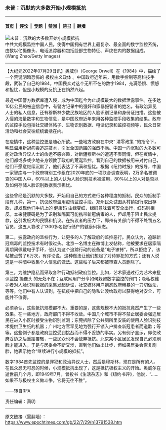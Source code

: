 ### 未普：沉默的大多数开始小规模抵抗

---

#### [首页](../../../..?n13791538) &nbsp;|&nbsp; [评论](../../../../../epoch-comment?n13791538) &nbsp;|&nbsp; [专题](../../../../../epoch-special?n13791538) &nbsp;|&nbsp; [禁闻](../../../../../epoch-news?n13791538) &nbsp;|&nbsp; [禁书](../../../../../books?n13791538) &nbsp;|&nbsp; [翻墙](https://github.com/gfw-breaker/nogfw/blob/master/README.md?n13791538)


<div><img alt="未普：沉默的大多数开始小规模抵抗" class="attachment-djy_600_400 size-djy_600_400 wp-post-image" src="https://i.epochtimes.com/assets/uploads/2022/07/id13791562-1807301057052378-.jpeg"/>
<div class="caption">
 中共大规模监控中国人民，使得中国拥有世界上最复杂、最全面的数字监控系统，由数以亿摄像头、电话追踪器和包括脸部生物特征、声纹在内的数据组成。(Wang Zhao/Getty Images)
</div></div><hr/><div class="post_content" id="artbody" itemprop="articleBody">
 <!-- article content begin -->
 <p>
  【大纪元2022年07月29日讯】奥威尔（George Orwell）在《1984》中，描绘了一个荒诞阴暗恐怖的
  <ok href="https://www.epochtimes.com/gb/tag/%E6%9E%81%E6%9D%83%E4%B8%BB%E4%B9%89%E6%94%BF%E4%BD%93.html">
   极权主义政体
  </ok>
  。中国政府近年来，用数字控制等高科技手段，武装了自己的1984。中国民众对这个无所不在的数字1984，充满恐惧、愤怒和担忧，但是小规模的反抗正在悄然兴起。
 </p>
 <p>
  最近中国警方数据库遭入侵，成为中国迄今为止规模最大的数据泄露事件。在多达10亿公民的被盗信息中，有警方记录中的强奸和家暴报警者的姓名，有政治异见人士的私人信息，还有穆斯林少数民族地区的人脸识别记录和身份证扫描。这些被入侵的海量数字和生物信息，是中国政府近年来用各种监控手段收集的结果。政府的监控手段包括社交媒体帖子、生物识别数据、电话记录和监控视频等，民众日常活动和社会交往统统囊括在内。
 </p>
 <p>
  在疫情中，这种监控更是随心所欲。一些地方政府在中央“
  <ok href="https://www.epochtimes.com/gb/tag/%E6%B8%85%E9%9B%B6%E6%94%BF%E7%AD%96.html">
   清零政策
  </ok>
  ”的指令下，明显滥用新冠病毒追踪技术，引发全国范围的强烈不满。中国一向沉默的大多数可能对政治异议人士的命运不感兴趣，对新疆穆斯林的遭遇不表同情，但在疫情中，他们都或多或少地亲身领教了政府的荒诞监控。看到自己的数据被用来对付自己，他们不愿意继续沉默了，他们表达了不满和担忧。根据《纽约时报》的报导，中国一家智库与一个政府特别工作组在2020年底的一项联合调查表明，2万多名被调查的中国人中，60%以上的人认为人脸识别技术被滥用，80%以上的人对是否以及如何存储人脸识别数据表示担忧。
 </p>
 <p>
  这些曾经是沉默的大多数，开始用自己的方式进行各种程度的抵制。民众的抵制手段有几种，第一，抗议政府滥用疫情监控手段。郑州民众试图从村镇银行取出存款，却发现他们手机上的
  <ok href="https://www.epochtimes.com/gb/tag/%E5%81%A5%E5%BA%B7%E7%A0%81.html">
   健康码
  </ok>
  由绿变红，绿码意味着可安全出行，红码则相反。本来健康码是为了识别和隔离可能携带新冠病毒的人，但却用于阻止民众提款，这引发极大的民愤和抗议。在抗议者的压力下，郑州有关部门不得不处罚五名官员，这五人篡改了1300多名银行储户的健康码状态。
 </p>
 <p>
  第二，披露政府的滥权行为，让更多的人了解政府的监控恶行。民众认为，追踪新冠病毒的监控技术有时很过头。北京一名博主在微博上发帖称，他被要求在居家隔离期间佩戴电子手环，他认为这个追踪行动的设备是“电子镣铐”，所以拒绝了。该帖被点赞了6万次，有评论说，这种做法让他们想起了对待罪犯的方式；还有人说这是一种暗中收集个人信息的做法。这些帖子后来都被审查人员删除了。
 </p>
 <p>
  第三，为维护隐私而采取各种行动抵制政府监控。比如，艺术家通过行为艺术来批评监控
  <ok href="https://www.epochtimes.com/gb/tag/%E6%91%84%E5%83%8F%E5%A4%B4.html">
   摄像头
  </ok>
  的无处不在；互联网用户分享如何躲避数字监控的窍门；隐私权维护者对人脸识别数据的采集发起诉讼，社交媒体用户抱怨政府粗暴的一刀切做法，等等。他们中有人认识到，在抗疫中把自己的隐私让渡给政府以获得绝对安全，可能并不值得。
 </p>
 <p>
  必须承认，这些抵抗规模都不大。重要的是，这些规模不大的抵抗竟然产生了一些效果。在一些地方，政府部门不得不收敛。中国几个城市不得不禁止居委会强迫居民在进入小区时接受生物识别监测；东莞拆除了公共厕所里安装的使用人脸识别技术提供卫生纸的机器；广州地方官罕见地为强行开锁入户排查新冠患者而道歉；等等。这些例子都是政府监控受到挑战而不得不妥协的事实。另有例子显示，即使政府妥协之后重蹈覆辙，一些民众也不会放弃抵抗。北京某小区居民发现自己必须刷脸才能进入，于是与居委会不断交涉，直到他们做出让步，但如果居委会恢复刷脸，她表示她会“继续进行小规模的抵抗”。
 </p>
 <p>
  数字1984首先监控的是罪犯和政治异议人士，然后是穆斯林，现在是所有的人。在民众忍无可忍的时候，小规模抵抗出现了，这是抵抗极权主义的开始。奥威尔在逝世前几个月，即1949年7月，曾投书《生活杂志》和《纽约书评》，他说，“……如果不与极权主义做斗争，它将无往不胜”。
 </p>
 <p>
  ——转自RFA
 </p>
 <p>
  责任编辑：萧明
 </p>
 <!-- article content end -->
 <div id="below_article_ad">
 </div>
</div>


---

原文链接（需翻墙）：https://www.epochtimes.com/gb/22/7/29/n13791538.htm